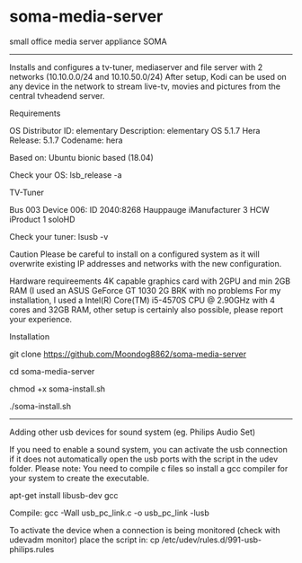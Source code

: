 # soma-media-server
small office media server appliance SOMA

****************************
Installs and configures a tv-tuner, mediaserver and file server with 2 networks (10.10.0.0/24 and 10.10.50.0/24)
After setup, Kodi can be used on any device in the network to stream live-tv, movies and pictures from the central tvheadend server.

Requirements

OS
Distributor ID:	elementary
Description:	elementary OS 5.1.7 Hera
Release:	5.1.7
Codename:	hera

Based on: Ubuntu bionic based (18.04)

Check your OS: lsb_release -a

TV-Tuner

Bus 003 Device 006: ID 2040:8268 Hauppauge 
  iManufacturer           3 HCW
  iProduct                1 soloHD

Check your tuner: lsusb -v

Caution
Please be careful to install on a configured system as it will overwrite existing IP addresses and networks with the new configuration.

Hardware requireements
4K capable graphics card with 2GPU and min 2GB RAM (I used an ASUS GeForce GT 1030 2G BRK with no problems
For my installation, I used a Intel(R) Core(TM) i5-4570S CPU @ 2.90GHz with 4 cores and 32GB RAM, other setup is certainly also possible, 
please report your experience.

Installation

git clone https://github.com/Moondog8862/soma-media-server

cd soma-media-server

chmod +x soma-install.sh

./soma-install.sh

-----------------------------------------------------

Adding other usb devices for sound system (eg. Philips Audio Set)

If you need to enable a sound system, you can activate the usb connection if it does not automatically open the usb ports with the script in the udev folder. Please note: You need to compile c files so install a gcc compiler for your system to create the executable.

apt-get install libusb-dev gcc

Compile:
gcc -Wall usb_pc_link.c -o usb_pc_link -lusb

To activate the device when a connection is being monitored (check with udevadm monitor) place the script in:
cp /etc/udev/rules.d/991-usb-philips.rules


